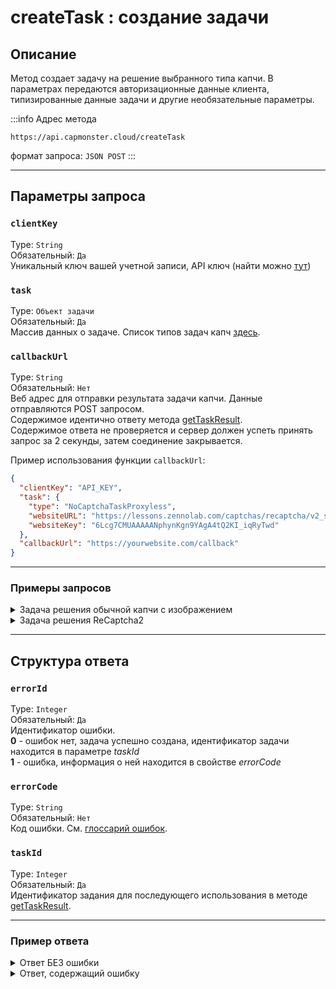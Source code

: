 ﻿---
sidebar_position: 0
sidebar_label: createTask
---

# createTask : создание задачи

## **Описание**
Метод создает задачу на решение выбранного типа капчи. В параметрах передаются авторизационные данные клиента, типизированные данные задачи и другие необязательные параметры.

:::info Адрес метода
```http
https://api.capmonster.cloud/createTask
```
формат запроса: `JSON POST`
:::

-----
## Параметры запроса

### `clientKey`
Type: `String` <br />
Обязательный: `Да`<br />
Уникальный ключ вашей учетной записи, API ключ (найти можно [тут](https://capmonster.cloud/Dashboard))

### `task`
Type: `Объект задачи` <br />
Обязательный: `Да`<br />
Массив данных о задаче. Список типов задач капч [здесь](../../captchas).

### `callbackUrl`
Type: `String` <br />
Обязательный: `Нет`<br />
Веб адрес для отправки результата задачи капчи. Данные отправляются POST запросом.<br />Содержимое идентично ответу метода [getTaskResult](./get-task-result.md).<br />Содержимое ответа не проверяется и сервер должен успеть принять запрос за 2 секунды, затем соединение закрывается.

Пример использования функции `callbackUrl`:

```json
{
  "clientKey": "API_KEY",
  "task": {
    "type": "NoCaptchaTaskProxyless",
    "websiteURL": "https://lessons.zennolab.com/captchas/recaptcha/v2_simple.php?level=high",
    "websiteKey": "6Lcg7CMUAAAAANphynKgn9YAgA4tQ2KI_iqRyTwd"
  },
  "callbackUrl": "https://yourwebsite.com/callback"
}
```

--- 

### Примеры запросов

  <details>
    <summary>
      Задача решения обычной капчи с изображением
    </summary>

```json
    {
      "clientKey":"API_KEY",
      "task": 
      {
        "type":"ImageToTextTask",
        "body":"BASE64_BODY_HERE!"
      }
    }
```
  </details>

  <details>
    <summary>
      Задача решения ReCaptcha2
    </summary>

```json
    {
      "clientKey":"API_KEY",
      "task": 
      {
        "type":"RecaptchaV2Task",
        "websiteURL":"https://lessons.zennolab.com/captchas/recaptcha/v2_simple.php?level=high",
        "websiteKey":"6Lcg7CMUAAAAANphynKgn9YAgA4tQ2KI_iqRyTwd"
      }
    }
```
  </details>

-----
## Структура ответа

### `errorId`
Type: `Integer` <br />
Обязательный: `Да`<br />
Идентификатор ошибки.<br />**0** - ошибок нет, задача успешно создана, идентификатор задачи находится в параметре *taskId*<br />**1** - ошибка, информация о ней находится в свойстве *errorCode*

### `errorCode`
Type: `String` <br />
Обязательный: `Нет`<br />
Код ошибки. См. [глоссарий ошибок](../api-errors.md).

### `taskId`
Type: `Integer` <br />
Обязательный: `Да`<br />
Идентификатор задания для последующего использования в методе [getTaskResult](./get-task-result.md).

---

### Пример ответа

<details>
    <summary>Ответ БЕЗ ошибки</summary>

```json
    {
      "errorId": 0,
      "taskId": 7654321
    }
```
  </details>

  <details>
    <summary>Ответ, содержащий ошибку</summary>

```json
    {
        "errorId": 1,
        "errorCode": "ERROR_KEY_DOES_NOT_EXIST",
        "errorDescription": "Account authorization key not found in the system or has incorrect format",
        "taskId": 0
    }
```
  </details>
